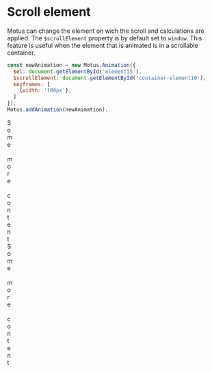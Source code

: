 # Scroll element


Motus can change the element on wich the scroll and calculations are applied. The `$scrollElement` property is by default set to `window`. This feature is useful when the element that is animated is in a scrollable container.

```js
const newAnimation = new Motus.Animation({
  $el: document.getElementById('element15'),
  $scrollElement: document.getElementById('container-element10'),
  keyframes: [
    {width: '100px'},
  ]
});
Motus.addAnimation(newAnimation);
```
<!--- [start code] -->
<div class="vertical-container" id="container-element10">
  S<br>o<br>m<br>e<br> <br>m<br>o<br>r<br>e<br> <br>c<br>o<br>n<br>t<br>e<br>n<br>t<br>
  <div class="box" id="element15"></div>
  S<br>o<br>m<br>e<br> <br>m<br>o<br>r<br>e<br> <br>c<br>o<br>n<br>t<br>e<br>n<br>t<br>
</div>
<!--- [end code] -->

